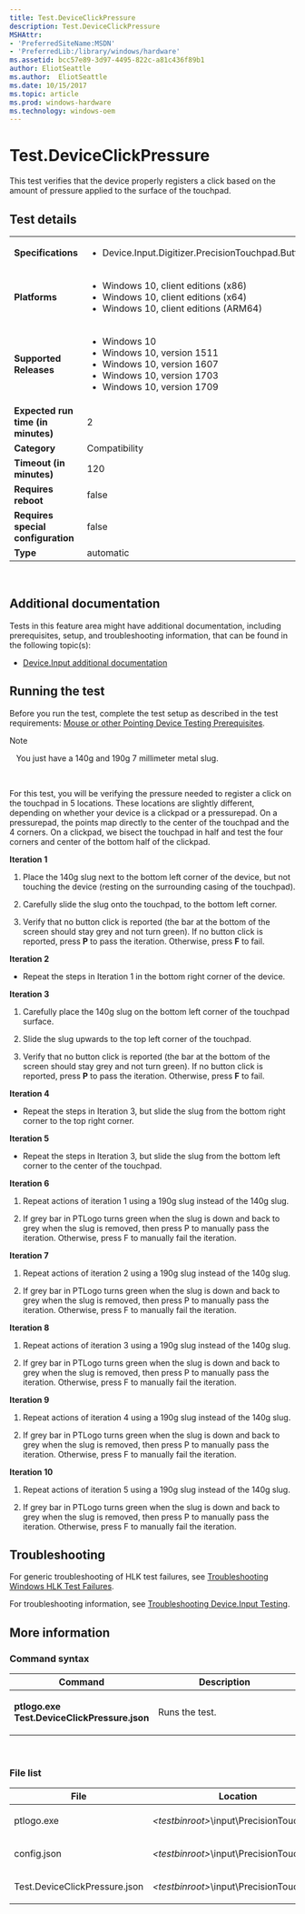 ```yaml
---
title: Test.DeviceClickPressure
description: Test.DeviceClickPressure
MSHAttr:
- 'PreferredSiteName:MSDN'
- 'PreferredLib:/library/windows/hardware'
ms.assetid: bcc57e89-3d97-4495-822c-a81c436f89b1
author: EliotSeattle
ms.author:  EliotSeattle
ms.date: 10/15/2017
ms.topic: article
ms.prod: windows-hardware
ms.technology: windows-oem
---
```


# <span id="p_hlk_test.94cdf7ba-da0d-4d5f-9774-50951fe50606"></span>Test.DeviceClickPressure


This test verifies that the device properly registers a click based on the amount of pressure applied to the surface of the touchpad.

## Test details
|||
|---|---|
| **Specifications**  | <ul><li>Device.Input.Digitizer.PrecisionTouchpad.Buttons</li></ul> |  
| **Platforms**   | <ul><li>Windows 10, client editions (x86)</li><li>Windows 10, client editions (x64)</li><li>Windows 10, client editions (ARM64)</li></ul> |
| **Supported Releases** | <ul><li>Windows 10</li><li>Windows 10, version 1511</li><li>Windows 10, version 1607</li><li>Windows 10, version 1703</li><li>Windows 10, version 1709</li></ul> |
|**Expected run time (in minutes)**| 2 |
|**Category**| Compatibility |
|**Timeout (in minutes)**| 120 |
|**Requires reboot**| false |
|**Requires special configuration**| false |
|**Type**| automatic |

 

## <span id="Additional_documentation"></span><span id="additional_documentation"></span><span id="ADDITIONAL_DOCUMENTATION"></span>Additional documentation


Tests in this feature area might have additional documentation, including prerequisites, setup, and troubleshooting information, that can be found in the following topic(s):

-   [Device.Input additional documentation](device-input-additional-documentation.md)

## <span id="Running_the_test"></span><span id="running_the_test"></span><span id="RUNNING_THE_TEST"></span>Running the test


Before you run the test, complete the test setup as described in the test requirements: [Mouse or other Pointing Device Testing Prerequisites](mouse-or-other-pointing-device-testing-prerequisites.md).

>[!NOTE]
>  
You just have a 140g and 190g 7 millimeter metal slug.

 

For this test, you will be verifying the pressure needed to register a click on the touchpad in 5 locations. These locations are slightly different, depending on whether your device is a clickpad or a pressurepad. On a pressurepad, the points map directly to the center of the touchpad and the 4 corners. On a clickpad, we bisect the touchpad in half and test the four corners and center of the bottom half of the clickpad.

**Iteration 1**

1.  Place the 140g slug next to the bottom left corner of the device, but not touching the device (resting on the surrounding casing of the touchpad).

2.  Carefully slide the slug onto the touchpad, to the bottom left corner.

3.  Verify that no button click is reported (the bar at the bottom of the screen should stay grey and not turn green). If no button click is reported, press **P** to pass the iteration. Otherwise, press **F** to fail.

**Iteration 2**

-   Repeat the steps in Iteration 1 in the bottom right corner of the device.

**Iteration 3**

1.  Carefully place the 140g slug on the bottom left corner of the touchpad surface.

2.  Slide the slug upwards to the top left corner of the touchpad.

3.  Verify that no button click is reported (the bar at the bottom of the screen should stay grey and not turn green). If no button click is reported, press **P** to pass the iteration. Otherwise, press **F** to fail.

**Iteration 4**

-   Repeat the steps in Iteration 3, but slide the slug from the bottom right corner to the top right corner.

**Iteration 5**

-   Repeat the steps in Iteration 3, but slide the slug from the bottom left corner to the center of the touchpad.

**Iteration 6**

1.  Repeat actions of iteration 1 using a 190g slug instead of the 140g slug.

2.  If grey bar in PTLogo turns green when the slug is down and back to grey when the slug is removed, then press P to manually pass the iteration. Otherwise, press F to manually fail the iteration.

**Iteration 7**

1.  Repeat actions of iteration 2 using a 190g slug instead of the 140g slug.

2.  If grey bar in PTLogo turns green when the slug is down and back to grey when the slug is removed, then press P to manually pass the iteration. Otherwise, press F to manually fail the iteration.

**Iteration 8**

1.  Repeat actions of iteration 3 using a 190g slug instead of the 140g slug.

2.  If grey bar in PTLogo turns green when the slug is down and back to grey when the slug is removed, then press P to manually pass the iteration. Otherwise, press F to manually fail the iteration.

**Iteration 9**

1.  Repeat actions of iteration 4 using a 190g slug instead of the 140g slug.

2.  If grey bar in PTLogo turns green when the slug is down and back to grey when the slug is removed, then press P to manually pass the iteration. Otherwise, press F to manually fail the iteration.

**Iteration 10**

1.  Repeat actions of iteration 5 using a 190g slug instead of the 140g slug.

2.  If grey bar in PTLogo turns green when the slug is down and back to grey when the slug is removed, then press P to manually pass the iteration. Otherwise, press F to manually fail the iteration.

## <span id="Troubleshooting"></span><span id="troubleshooting"></span><span id="TROUBLESHOOTING"></span>Troubleshooting


For generic troubleshooting of HLK test failures, see [Troubleshooting Windows HLK Test Failures](..\user\troubleshooting-windows-hlk-test-failures.md).

For troubleshooting information, see [Troubleshooting Device.Input Testing](troubleshooting-deviceinput-testing.md).

## <span id="More_information"></span><span id="more_information"></span><span id="MORE_INFORMATION"></span>More information


### <span id="Command_syntax"></span><span id="command_syntax"></span><span id="COMMAND_SYNTAX"></span>Command syntax

<table>
<colgroup>
<col width="50%" />
<col width="50%" />
</colgroup>
<thead>
<tr class="header">
<th>Command</th>
<th>Description</th>
</tr>
</thead>
<tbody>
<tr class="odd">
<td><p><strong>ptlogo.exe Test.DeviceClickPressure.json</strong></p></td>
<td><p>Runs the test.</p></td>
</tr>
</tbody>
</table>

 

### <span id="File_list"></span><span id="file_list"></span><span id="FILE_LIST"></span>File list

<table>
<colgroup>
<col width="50%" />
<col width="50%" />
</colgroup>
<thead>
<tr class="header">
<th>File</th>
<th>Location</th>
</tr>
</thead>
<tbody>
<tr class="odd">
<td><p>ptlogo.exe</p></td>
<td><p><em>&lt;testbinroot&gt;</em>\input\PrecisionTouchpad\</p></td>
</tr>
<tr class="even">
<td><p>config.json</p></td>
<td><p><em>&lt;testbinroot&gt;</em>\input\PrecisionTouchpad\</p></td>
</tr>
<tr class="odd">
<td><p>Test.DeviceClickPressure.json</p></td>
<td><p><em>&lt;testbinroot&gt;</em>\input\PrecisionTouchpad\</p></td>
</tr>
</tbody>
</table>

 

 

 






